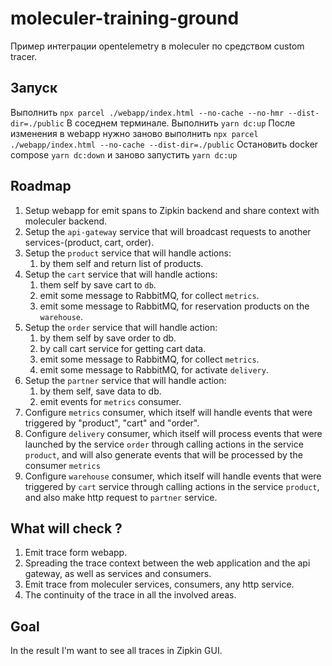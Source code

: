 # moleculer-training-ground

Пример интеграции opentelemetry в moleculer по средством custom tracer.

## Запуск

Выполнить `npx parcel ./webapp/index.html --no-cache --no-hmr --dist-dir=./public`
В соседнем терминале.
Выполнить `yarn dc:up`
После изменения в webapp нужно заново выполнить `npx parcel ./webapp/index.html --no-cache --dist-dir=./public`
Остановить docker compose `yarn dc:down` и заново запустить `yarn dc:up`

## Roadmap

1. Setup webapp for emit spans to Zipkin backend and share context with moleculer backend.
2. Setup the `api-gateway` service that will broadcast requests to another services-(product, cart, order).
3. Setup the `product` service that will handle actions:
    1. by them self and return list of products.
4. Setup the `cart` service that will handle actions:
    1. them self by save cart to `db`.
    2. emit some message to RabbitMQ, for collect `metrics`.
    3. emit some message to RabbitMQ, for reservation products on the `warehouse`.
5. Setup the `order` service that will handle action:
    1. by them self by save order to db.
    2. by call cart service for getting cart data.
    3. emit some message to RabbitMQ, for collect `metrics`.
    4. emit some message to RabbitMQ, for activate `delivery`.
6. Setup the `partner` service that will handle action:
    1. by them self, save data to db.
    2. emit events for `metrics` consumer.
7. Configure `metrics` consumer, which itself will handle events that were triggered by "product", "cart" and "order".
8. Configure `delivery` consumer, which itself will process events that were launched by the service `order` through calling actions in the service `product`, and will also generate events that will be processed by the consumer `metrics`
9. Configure `warehouse` consumer, which itself will handle events that were triggered by `cart` service through calling actions in the service `product`, and also make http request to `partner` service.

## What will check ?

1. Emit trace form webapp.
2. Spreading the trace context between the web application and the api gateway, as well as services and consumers.
3. Emit trace from moleculer services, consumers, any http service.
4. The continuity of the trace in all the involved areas.

## Goal

In the result I'm want to see all traces in Zipkin GUI.
